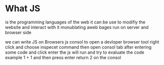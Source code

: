 # What JS
is the programming languages of the web it can be use to modifiy the website and interact with it
monublating aweb bages run on server and browser side 

we can write JS on Browsers js consol 
to open a devloper browser tool right click and choose inspecet command then open consol tab 
after entering some code and click enter the js will run and try to evaluate the code example 1 + 1 and then press enter return 2 on the consol 
